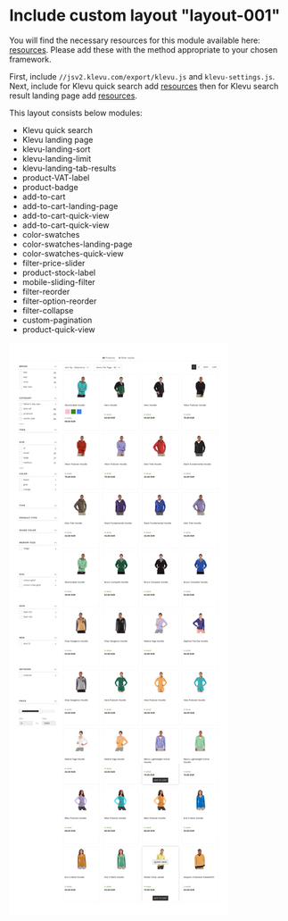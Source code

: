 # Include custom layout "layout-001" 

You will find the necessary resources for this module available here:
[resources](/layout/layout-001/resources). Please add these with the
method appropriate to your chosen framework. 

First, include `//jsv2.klevu.com/export/klevu.js` and `klevu-settings.js`.
Next, include for Klevu quick search add [resources](/layout/layout-001/resources/quick)
then for Klevu search result landing page add [resources](/layout/layout-001/resources/landing).

This layout consists below modules:
- Klevu quick search
- Klevu landing page
- klevu-landing-sort
- klevu-landing-limit
- klevu-landing-tab-results
- product-VAT-label
- product-badge
- add-to-cart
- add-to-cart-landing-page
- add-to-cart-quick-view
- add-to-cart-quick-view
- color-swatches
- color-swatches-landing-page
- color-swatches-quick-view
- filter-price-slider
- product-stock-label
- mobile-sliding-filter
- filter-reorder
- filter-option-reorder
- filter-collapse
- custom-pagination
- product-quick-view

![layout-001](/layout/layout-001/images/image002.jpg)

